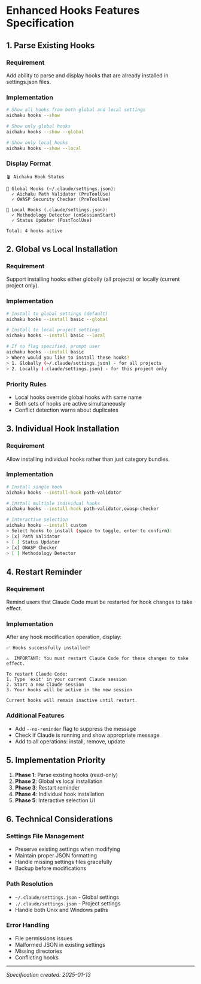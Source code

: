 # Enhanced Hooks Features Specification

## 1. Parse Existing Hooks

### Requirement

Add ability to parse and display hooks that are already installed in
settings.json files.

### Implementation

```bash
# Show all hooks from both global and local settings
aichaku hooks --show

# Show only global hooks
aichaku hooks --show --global

# Show only local hooks  
aichaku hooks --show --local
```

### Display Format

```
🪴 Aichaku Hook Status

📍 Global Hooks (~/.claude/settings.json):
  ✓ Aichaku Path Validator (PreToolUse)
  ✓ OWASP Security Checker (PreToolUse)
  
📍 Local Hooks (.claude/settings.json):
  ✓ Methodology Detector (onSessionStart)
  ✓ Status Updater (PostToolUse)

Total: 4 hooks active
```

## 2. Global vs Local Installation

### Requirement

Support installing hooks either globally (all projects) or locally (current
project only).

### Implementation

```bash
# Install to global settings (default)
aichaku hooks --install basic --global

# Install to local project settings
aichaku hooks --install basic --local

# If no flag specified, prompt user
aichaku hooks --install basic
> Where would you like to install these hooks?
> 1. Globally (~/.claude/settings.json) - for all projects
> 2. Locally (.claude/settings.json) - for this project only
```

### Priority Rules

- Local hooks override global hooks with same name
- Both sets of hooks are active simultaneously
- Conflict detection warns about duplicates

## 3. Individual Hook Installation

### Requirement

Allow installing individual hooks rather than just category bundles.

### Implementation

```bash
# Install single hook
aichaku hooks --install-hook path-validator

# Install multiple individual hooks
aichaku hooks --install-hook path-validator,owasp-checker

# Interactive selection
aichaku hooks --install custom
> Select hooks to install (space to toggle, enter to confirm):
> [x] Path Validator
> [ ] Status Updater
> [x] OWASP Checker
> [ ] Methodology Detector
```

## 4. Restart Reminder

### Requirement

Remind users that Claude Code must be restarted for hook changes to take effect.

### Implementation

After any hook modification operation, display:

```
✅ Hooks successfully installed!

⚠️  IMPORTANT: You must restart Claude Code for these changes to take effect.
   
To restart Claude Code:
1. Type 'exit' in your current Claude session
2. Start a new Claude session
3. Your hooks will be active in the new session

Current hooks will remain inactive until restart.
```

### Additional Features

- Add `--no-reminder` flag to suppress the message
- Check if Claude is running and show appropriate message
- Add to all operations: install, remove, update

## 5. Implementation Priority

1. **Phase 1**: Parse existing hooks (read-only)
2. **Phase 2**: Global vs local installation
3. **Phase 3**: Restart reminder
4. **Phase 4**: Individual hook installation
5. **Phase 5**: Interactive selection UI

## 6. Technical Considerations

### Settings File Management

- Preserve existing settings when modifying
- Maintain proper JSON formatting
- Handle missing settings files gracefully
- Backup before modifications

### Path Resolution

- `~/.claude/settings.json` - Global settings
- `./.claude/settings.json` - Project settings
- Handle both Unix and Windows paths

### Error Handling

- File permissions issues
- Malformed JSON in existing settings
- Missing directories
- Conflicting hooks

---

_Specification created: 2025-01-13_

